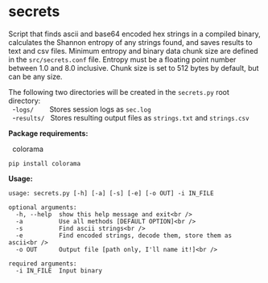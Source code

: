# secrets
Script that finds ascii and base64 encoded hex strings in a compiled binary, calculates the Shannon entropy of any strings found, and saves results to text and csv files.  Minimum entropy and binary data chunk size are defined in the ```src/secrets.conf``` file.  Entropy must be a floating point number between 1.0 and 8.0 inclusive.  Chunk size is set to 512 bytes by default, but can be any size.<br />

The following two directories will be created in the ```secrets.py``` root directory:<br />
&nbsp;&nbsp;-```logs/```&nbsp;&nbsp;&nbsp;&nbsp;&nbsp;&nbsp;&nbsp;&nbsp;Stores session logs as ```sec.log```<br />
&nbsp;&nbsp;-```results/```&nbsp;&nbsp;&nbsp;Stores resulting output files as ```strings.txt``` and ```strings.csv```<br />


**Package requirements:**

&nbsp;&nbsp;colorama
```
pip install colorama
```

**Usage:**
```
usage: secrets.py [-h] [-a] [-s] [-e] [-o OUT] -i IN_FILE

optional arguments:
  -h, --help  show this help message and exit<br />
  -a          Use all methods [DEFAULT OPTION]<br />
  -s          Find ascii strings<br />
  -e          Find encoded strings, decode them, store them as ascii<br />
  -o OUT      Output file [path only, I'll name it!]<br />

required arguments:
  -i IN_FILE  Input binary
```
